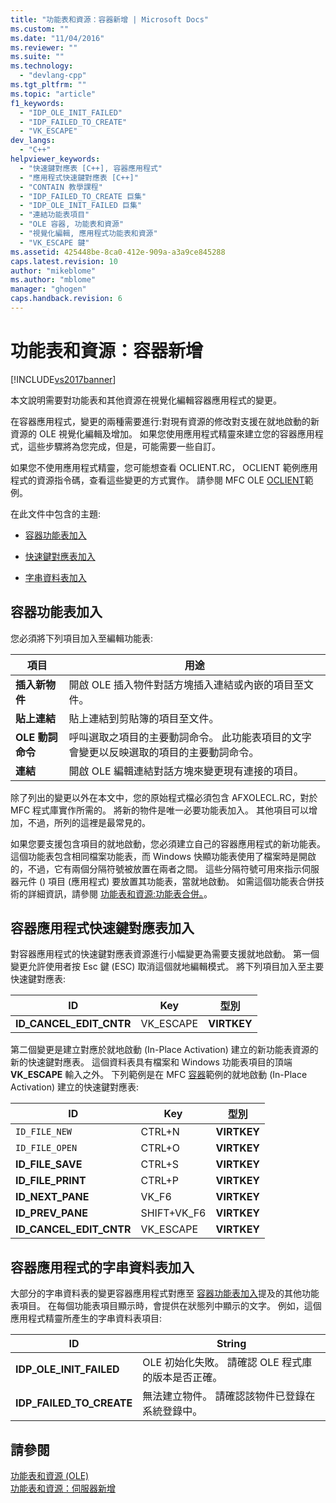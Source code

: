 ```yaml
---
title: "功能表和資源：容器新增 | Microsoft Docs"
ms.custom: ""
ms.date: "11/04/2016"
ms.reviewer: ""
ms.suite: ""
ms.technology: 
  - "devlang-cpp"
ms.tgt_pltfrm: ""
ms.topic: "article"
f1_keywords: 
  - "IDP_OLE_INIT_FAILED"
  - "IDP_FAILED_TO_CREATE"
  - "VK_ESCAPE"
dev_langs: 
  - "C++"
helpviewer_keywords: 
  - "快速鍵對應表 [C++], 容器應用程式"
  - "應用程式快速鍵對應表 [C++]"
  - "CONTAIN 教學課程"
  - "IDP_FAILED_TO_CREATE 巨集"
  - "IDP_OLE_INIT_FAILED 巨集"
  - "連結功能表項目"
  - "OLE 容器, 功能表和資源"
  - "視覺化編輯, 應用程式功能表和資源"
  - "VK_ESCAPE 鍵"
ms.assetid: 425448be-8ca0-412e-909a-a3a9ce845288
caps.latest.revision: 10
author: "mikeblome"
ms.author: "mblome"
manager: "ghogen"
caps.handback.revision: 6
---
```

# 功能表和資源：容器新增
[!INCLUDE[vs2017banner](../assembler/inline/includes/vs2017banner.md)]

本文說明需要對功能表和其他資源在視覺化編輯容器應用程式的變更。  
  
 在容器應用程式，變更的兩種需要進行:對現有資源的修改對支援在就地啟動的新資源的 OLE 視覺化編輯及增加。  如果您使用應用程式精靈來建立您的容器應用程式，這些步驟將為您完成，但是，可能需要一些自訂。  
  
 如果您不使用應用程式精靈，您可能想查看 OCLIENT.RC， OCLIENT 範例應用程式的資源指令碼，查看這些變更的方式實作。  請參閱 MFC OLE [OCLIENT](../top/visual-cpp-samples.md)範例。  
  
 在此文件中包含的主題:  
  
-   [容器功能表加入](#_core_container_menu_additions)  
  
-   [快速鍵對應表加入](#_core_container_application_accelerator_table_additions)  
  
-   [字串資料表加入](#_core_string_table_additions_for_container_applications)  
  
##  <a name="_core_container_menu_additions"></a> 容器功能表加入  
 您必須將下列項目加入至編輯功能表:  
  
|項目|用途|  
|--------|--------|  
|**插入新物件**|開啟 OLE 插入物件對話方塊插入連結或內嵌的項目至文件。|  
|**貼上連結**|貼上連結到剪貼簿的項目至文件。|  
|**OLE 動詞命令**|呼叫選取之項目的主要動詞命令。  此功能表項目的文字會變更以反映選取的項目的主要動詞命令。|  
|**連結**|開啟 OLE 編輯連結對話方塊來變更現有連接的項目。|  
  
 除了列出的變更以外在本文中，您的原始程式檔必須包含 AFXOLECL.RC，對於 MFC 程式庫實作所需的。  將新的物件是唯一必要功能表加入。  其他項目可以增加，不過，所列的這裡是最常見的。  
  
 如果您要支援包含項目的就地啟動，您必須建立自己的容器應用程式的新功能表。  這個功能表包含相同檔案功能表，而 Windows 快顯功能表使用了檔案時是開啟的，不過，它有兩個分隔符號被放置在兩者之間。  這些分隔符號可用來指示伺服器元件 \(\) 項目 \(應用程式\) 要放置其功能表，當就地啟動。  如需這個功能表合併技術的詳細資訊，請參閱 [功能表和資源:功能表合併。](../mfc/menus-and-resources-menu-merging.md)。  
  
##  <a name="_core_container_application_accelerator_table_additions"></a> 容器應用程式快速鍵對應表加入  
 對容器應用程式的快速鍵對應表資源進行小幅變更為需要支援就地啟動。  第一個變更允許使用者按 Esc 鍵 \(ESC\) 取消這個就地編輯模式。  將下列項目加入至主要快速鍵對應表:  
  
|ID|Key|型別|  
|--------|---------|--------|  
|**ID\_CANCEL\_EDIT\_CNTR**|VK\_ESCAPE|**VIRTKEY**|  
  
 第二個變更是建立對應於就地啟動 \(In\-Place Activation\) 建立的新功能表資源的新的快速鍵對應表。  這個資料表具有檔案和 Windows 功能表項目的頂端 **VK\_ESCAPE** 輸入之外。  下列範例是在 MFC [容器](../top/visual-cpp-samples.md)範例的就地啟動 \(In\-Place Activation\) 建立的快速鍵對應表:  
  
|ID|Key|型別|  
|--------|---------|--------|  
|`ID_FILE_NEW`|CTRL\+N|**VIRTKEY**|  
|`ID_FILE_OPEN`|CTRL\+O|**VIRTKEY**|  
|**ID\_FILE\_SAVE**|CTRL\+S|**VIRTKEY**|  
|**ID\_FILE\_PRINT**|CTRL\+P|**VIRTKEY**|  
|**ID\_NEXT\_PANE**|VK\_F6|**VIRTKEY**|  
|**ID\_PREV\_PANE**|SHIFT\+VK\_F6|**VIRTKEY**|  
|**ID\_CANCEL\_EDIT\_CNTR**|VK\_ESCAPE|**VIRTKEY**|  
  
##  <a name="_core_string_table_additions_for_container_applications"></a> 容器應用程式的字串資料表加入  
 大部分的字串資料表的變更容器應用程式對應至 [容器功能表加入](#_core_container_menu_additions)提及的其他功能表項目。  在每個功能表項目顯示時，會提供在狀態列中顯示的文字。  例如，這個應用程式精靈所產生的字串資料表項目:  
  
|ID|String|  
|--------|------------|  
|**IDP\_OLE\_INIT\_FAILED**|OLE 初始化失敗。  請確認 OLE 程式庫的版本是否正確。|  
|**IDP\_FAILED\_TO\_CREATE**|無法建立物件。  請確認該物件已登錄在系統登錄中。|  
  
## 請參閱  
 [功能表和資源 \(OLE\)](../mfc/menus-and-resources-ole.md)   
 [功能表和資源：伺服器新增](../mfc/menus-and-resources-server-additions.md)